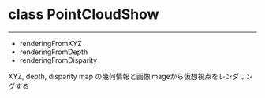 # class PointCloudShow #
----------

- renderingFromXYZ
- renderingFromDepth
- renderingFromDisparity

XYZ, depth, disparity map の幾何情報と画像imageから仮想視点をレンダリングする


